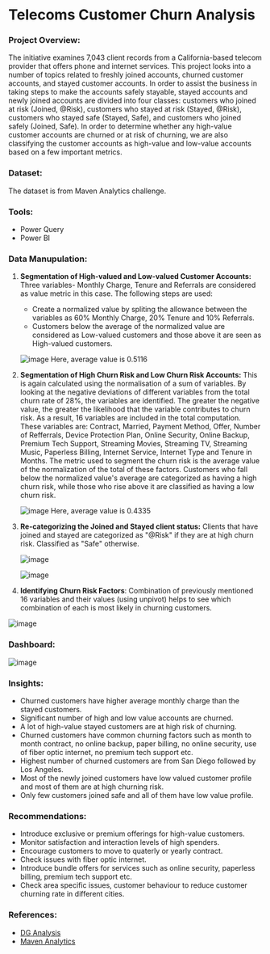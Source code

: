 # Telecoms Customer Churn Analysis
### Project Overview:
The initiative examines 7,043 client records from a California-based telecom provider that offers phone and internet services. This project looks into a number of topics related to freshly joined accounts, churned customer accounts, and stayed customer accounts.  In order to assist the business in taking steps to make the accounts safely stayable, stayed accounts and newly joined accounts are divided into four classes: customers who joined at risk (Joined, @Risk), customers who stayed at risk (Stayed, @Risk), customers who stayed safe (Stayed, Safe), and customers who joined safely (Joined, Safe). In order to determine whether any high-value customer accounts are churned or at risk of churning, we are also classifying the customer accounts as high-value and low-value accounts based on a few important metrics.

### Dataset:
The dataset is from Maven Analytics challenge.


### Tools:
- Power Query
- Power BI

### Data Manupulation:

1. **Segmentation of High-valued and Low-valued Customer Accounts:** Three variables- Monthly Charge, Tenure and Referrals are considered as value metric in this case. The following steps are used:
	- Create a normalized value by spliting the allowance between the variables as 60% Monthly Charge, 20% Tenure and 10% Referrals.
	-  Customers below the average of the normalized value are considered as Low-valued customers and those above it are seen as High-valued customers.

   ![image](https://github.com/user-attachments/assets/85f7303e-a615-4a5f-b2d0-fe7c5df48f6e)
           Here, average value is 0.5116

2. **Segmentation of High Churn Risk and Low Churn Risk Accounts:** This is again calculated using the normalisation of a sum of variables. By looking at the negative deviations of different variables from the total churn rate of 28%, the variables are identified. The greater the negative value, the greater the likelihood that the variable contributes to churn risk. As a result, 16 variables are included in the total computation. These variables are: Contract, Married, Payment Method, Offer, Number of Refferrals, Device Protection Plan, Online Security, Online Backup, Premium Tech Support, Streaming Movies, Streaming TV, Streaming Music, Paperless Billing, Internet Service, Internet Type and Tenure in Months.
The metric used to segment the churn risk is the average value of the normalization of the total of these factors.  Customers who fall below the normalized value's average are categorized as having a high churn risk, while those who rise above it are classified as having a low churn risk.

   ![image](https://github.com/user-attachments/assets/18df07f0-e936-4084-b823-0caee518c38f)
        Here, average value is 0.4335

3. **Re-categorizing the Joined and Stayed client status:** Clients that have joined and stayed are categorized as "@Risk" if they are at high churn risk.  Classified as "Safe" otherwise.

   ![image](https://github.com/user-attachments/assets/1c588a8c-61af-4437-9c93-2829916a4682)

   ![image](https://github.com/user-attachments/assets/8834c161-f83e-401c-ab77-401a1147d5a9)


   
5. **Identifying Churn Risk Factors**: Combination of previously mentioned 16 variables and their values (using unpivot) helps to see which combination of each is most likely in churning customers.

  ![image](https://github.com/user-attachments/assets/d886310f-4ab6-46e6-9e8f-635e0e9adf2e)

### Dashboard:
![image](https://github.com/user-attachments/assets/edb798b1-a34b-4aab-a18a-ad2df96f64f0)




### Insights:
- Churned customers have higher average monthly charge than the stayed customers. 
- Significant number of high and low value accounts are churned.
- A lot of high-value stayed customers are at high risk of churning.
- Churned customers have common churning factors such as month to month contract, no online backup, paper billing, no online security, use of fiber optic internet, no premium tech support etc.
- Highest number of churned customers are from San Diego followed by Los Angeles.
- Most of the newly joined customers have low valued customer profile and most of them are at high churning risk.
- Only few customers joined safe and all of them have low value profile.

### Recommendations:
- Introduce exclusive or premium offerings for high-value customers.
- Monitor satisfaction and interaction levels of high spenders.
- Encourage customers to move to quaterly or yearly contract.
- Check issues with fiber optic internet.
- Introduce bundle offers for services such as online security, paperless billing, premium tech support etc.
- Check area specific issues, customer behaviour to reduce customer churning rate in different cities.

### References:
- [DG Analysis](https://dg-analysis.com/2022/08/06/telecoms-churn-maven-challenge/)
- [Maven Analytics](https://www.mavenanalytics.io/data-playground)
